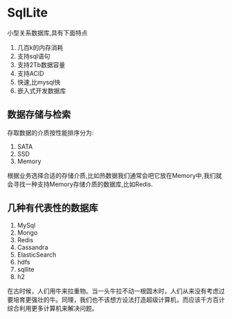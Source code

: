 # SqlLite

小型关系数据库,具有下面特点

1. 几百k的内存消耗
1. 支持sql语句
1. 支持2Tb数据容量
1. 支持ACID
1. 快速,比mysql快
1. 嵌入式开发数据库


## 数据存储与检索

存取数据的介质按性能排序分为:

1. SATA
1. SSD
1. Memory

根据业务选择合适的存储介质,比如热数据我们通常会吧它放在Memory中,我们就会寻找一种支持Memory存储介质的数据库,比如Redis.

## 几种有代表性的数据库

1. MySql
1. Mongo
1. Redis
1. Cassandra
1. ElasticSearch
1. hdfs
1. sqllite
1. h2


在古时候，人们用牛来拉重物。当一头牛拉不动一根圆木时，人们从来没有考虑过要培育更强壮的牛。同理，我们也不该想方设法打造超级计算机，而应该千方百计综合利用更多计算机来解决问题。






























